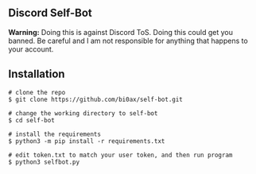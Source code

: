 ## **Discord Self-Bot**
**Warning:** Doing this is against Discord ToS. Doing this could get you banned. Be careful and I am not responsible for anything that happens to your account.

## **Installation**
```
# clone the repo
$ git clone https://github.com/bi0ax/self-bot.git

# change the working directory to self-bot
$ cd self-bot

# install the requirements
$ python3 -m pip install -r requirements.txt

# edit token.txt to match your user token, and then run program
$ python3 selfbot.py
```
